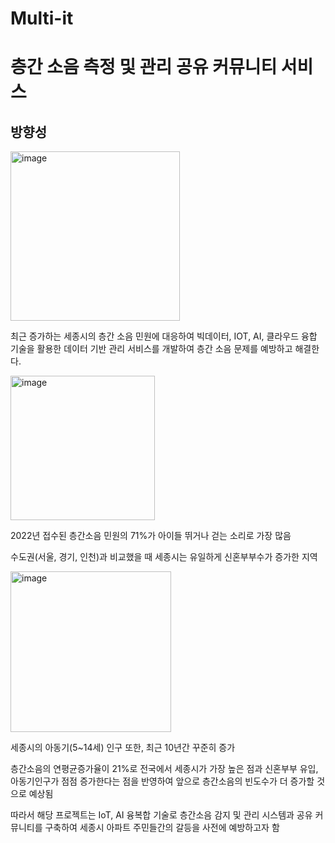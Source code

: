 # Multi-it

# 층간 소음 측정 및 관리 공유 커뮤니티 서비스

## 방향성

<img width="271" alt="image" src="https://github.com/bananaisgood/multi-it/assets/112065692/07ae58c2-4362-4aa3-aa00-f042cac0b219">

최근 증가하는 세종시의 층간 소음 민원에 대응하여 빅데이터, IOT, AI, 클라우드 융합 기술을 활용한 데이터 기반 관리 서비스를 개발하여 층간 소음 문제를 예방하고 해결한다.

<img width="231" alt="image" src="https://github.com/bananaisgood/multi-it/assets/112065692/bbf9203e-9ca2-4c64-ab94-4710f6afef5c">

2022년 접수된 층간소음 민원의 71%가 아이들 뛰거나 걷는 소리로 가장 많음

수도권(서울, 경기, 인천)과 비교했을 때 세종시는 유일하게 신혼부부수가 증가한 지역

<img width="257" alt="image" src="https://github.com/bananaisgood/multi-it/assets/112065692/94fd73dc-26d6-47ee-8107-22d76ba6edb0">

세종시의 아동기(5~14세) 인구 또한, 최근 10년간 꾸준히 증가

층간소음의 연평균증가율이 21%로 전국에서 세종시가 가장 높은 점과 신혼부부 유입, 아동기인구가 점점 증가한다는 점을 반영하여 앞으로 층간소음의 빈도수가 더 증가할 것으로 예상됨

따라서 해당 프로젝트는 IoT, AI 융복합 기술로 층간소음 감지 및 관리 시스템과 공유 커뮤니티를 구축하여 세종시 아파트 주민들간의 갈등을 사전에 예방하고자 함







